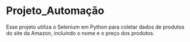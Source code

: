 # Projeto_Automação
Esse projeto utiliza o Selenium em Python para coletar dados de produtos do site da Amazon,  incluindo o nome e o preço dos produtos.
